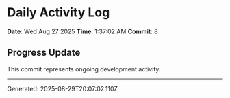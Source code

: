 # Daily Activity Log

**Date**: Wed Aug 27 2025
**Time**: 1:37:02 AM
**Commit**: 8

## Progress Update

This commit represents ongoing development activity.

---
Generated: 2025-08-29T20:07:02.110Z
